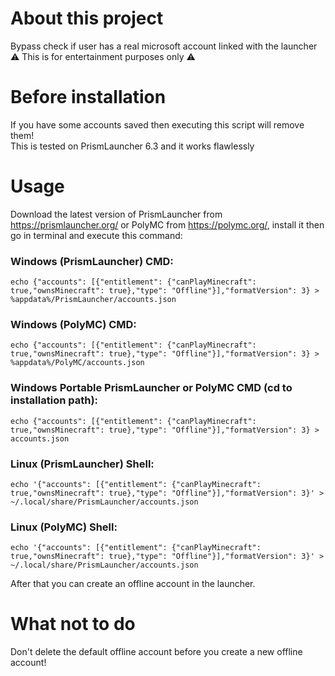 # About this project
Bypass check if user has a real microsoft account linked with the launcher<br>
⚠️ This is for entertainment purposes only ⚠️
# Before installation
If you have some accounts saved then executing this script will remove them!<br>
This is tested on PrismLauncher 6.3 and it works flawlessly
# Usage
Download the latest version of PrismLauncher from https://prismlauncher.org/ or PolyMC from https://polymc.org/, install it then go in terminal and execute this command:
### Windows (PrismLauncher) CMD:
```
echo {"accounts": [{"entitlement": {"canPlayMinecraft": true,"ownsMinecraft": true},"type": "Offline"}],"formatVersion": 3} > %appdata%/PrismLauncher/accounts.json
```
### Windows (PolyMC) CMD:
```
echo {"accounts": [{"entitlement": {"canPlayMinecraft": true,"ownsMinecraft": true},"type": "Offline"}],"formatVersion": 3} > %appdata%/PolyMC/accounts.json
```
### Windows Portable PrismLauncher or PolyMC CMD (cd to installation path):
```
echo {"accounts": [{"entitlement": {"canPlayMinecraft": true,"ownsMinecraft": true},"type": "Offline"}],"formatVersion": 3} > accounts.json
```
### Linux (PrismLauncher) Shell:
```
echo '{"accounts": [{"entitlement": {"canPlayMinecraft": true,"ownsMinecraft": true},"type": "Offline"}],"formatVersion": 3}' > ~/.local/share/PrismLauncher/accounts.json
```
### Linux (PolyMC) Shell:
```
echo '{"accounts": [{"entitlement": {"canPlayMinecraft": true,"ownsMinecraft": true},"type": "Offline"}],"formatVersion": 3}' > ~/.local/share/PrismLauncher/accounts.json
```
After that you can create an offline account in the launcher. 
# What not to do
Don't delete the default offline account before you create a new offline account!
